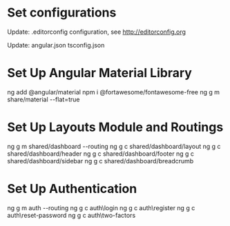 # Set configurations 
Update: .editorconfig
configuration, see http://editorconfig.org

Update: 
angular.json
tsconfig.json

# Set Up Angular Material Library

ng add @angular/material
npm i @fortawesome/fontawesome-free
ng g m share/material --flat=true


# Set Up Layouts Module and Routings
ng g m shared/dashboard --routing
ng g c shared/dashboard/layout
ng g c shared/dashboard/header
ng g c shared/dashboard/footer
ng g c shared/dashboard/sidebar
ng g c shared/dashboard/breadcrumb

# Set Up Authentication
ng g m auth --routing
ng g c auth\login
ng g c auth\register
ng g c auth\reset-password
ng g c auth\two-factors


